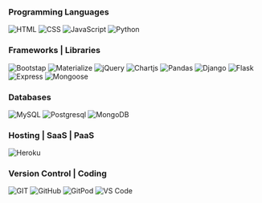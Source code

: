 <!--
**e-kai00/e-kai00** is a ✨ _special_ ✨ repository because its `README.md` (this file) appears on your GitHub profile.

Here are some ideas to get you started:

- 🔭 I’m currently working on ...
- 🌱 I’m currently learning ...
- 👯 I’m looking to collaborate on ...
- 🤔 I’m looking for help with ...
- 💬 Ask me about ...
- 📫 How to reach me: ...
- 😄 Pronouns: ...
- ⚡ Fun fact: ...
-->
### Programming Languages
![HTML](https://img.shields.io/badge/HTML-%23333333?logo=html5&logoColor=%23ffffff&labelColor=%23E34F26)
![CSS](https://img.shields.io/badge/CSS-%23333333?logo=css3&logoColor=%23ffffff&labelColor=%231572B6)
![JavaScript](https://img.shields.io/badge/JavaScript-%23333333?logo=javascript&logoColor=%23000000&labelColor=%23F7DF1E)
![Python](https://img.shields.io/badge/Python-%23333333?logo=python&logoColor=%23ffffcc&labelColor=%233776AB)

### Frameworks | Libraries 
![Bootstap](https://img.shields.io/badge/Bootstap-%23333333?logo=bootstrap&logoColor=%23ffffff&labelColor=%237952B3)
![Materialize](https://img.shields.io/badge/Materialize-%23ef9a9a%20)
![jQuery](https://img.shields.io/badge/jQuery-%23333333?logo=jquery&logoColor=%23ffffff&labelColor=%230769AD)
![Chartjs](https://img.shields.io/badge/Chart.js-%23333333?logo=chartdotjs&logoColor=%23ffffff&labelColor=%23FF6384)
![Pandas](https://img.shields.io/badge/pandas-%23333333?logo=pandas&logoColor=%23150458&labelColor=%23ffffff)
![Django](https://img.shields.io/badge/Django-%23333333?logo=django&logoColor=%23092E20&labelColor=%23ffffff)
![Flask](https://img.shields.io/badge/Flask-%23333333?logo=flask&logoColor=%23000000&labelColor=%23ffffff)
![Express](https://img.shields.io/badge/Express-%23333333?logo=express&logoColor=%23000000&labelColor=%23ffffff)
![Mongoose](https://img.shields.io/badge/Mongoose-%23333333?logo=mongoose&logoColor=%23ffffff&labelColor=%23880000)

### Databases
![MySQL](https://img.shields.io/badge/MySQL-%23333333?logo=mysql&logoColor=%23ffffff&labelColor=%234479A1)
![Postgresql](https://img.shields.io/badge/PostgreSQL-%23333333?logo=postgresql&logoColor=%23ffffff&labelColor=%234169E1)
![MongoDB](https://img.shields.io/badge/MongoDB-%23333333?logo=mongodb&logoColor=%23ffffff&labelColor=%2347A248)

### Hosting | SaaS | PaaS
![Heroku](https://img.shields.io/badge/Heroku-%23333333?logo=heroku&logoColor=%23ffffff&labelColor=%23430098)

### Version Control | Coding
![GIT](https://img.shields.io/badge/GIT-%23333333?logo=git&logoColor=%23ffffff&labelColor=%23F05032)
![GitHub](https://img.shields.io/badge/GitHub-%23333333?logo=github&logoColor=%23ffffff&labelColor=%23181717)
![GitPod](https://img.shields.io/badge/GitPod-%23333333?logo=gitpod&logoColor=%23ffffff&labelColor=%23FFAE33)
![VS Code](https://img.shields.io/badge/VS%20Code-%23333333?logo=visualstudiocode&logoColor=%23ffffff&labelColor=%23007ACC)






